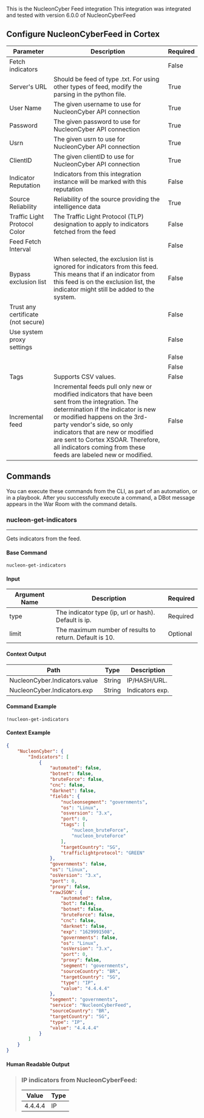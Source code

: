 This is the NucleonCyber Feed  integration
This integration was integrated and tested with version 6.0.0 of NucleonCyberFeed

## Configure NucleonCyberFeed in Cortex


| **Parameter** | **Description** | **Required** |
| --- | --- | --- |
| Fetch indicators |  | False |
| Server's URL | Should be feed of type .txt. For using other types of feed, modify the parsing in the python file. | True |
| User Name | The given username to use for NucleonCyber API connection | True |
| Password | The given password to use for NucleonCyber API connection | True |
| Usrn | The given usrn to use for NucleonCyber API connection | True |
| ClientID | The given clientID to use for NucleonCyber API connection | True |
| Indicator Reputation | Indicators from this integration instance will be marked with this reputation | False |
| Source Reliability | Reliability of the source providing the intelligence data | True |
| Traffic Light Protocol Color | The Traffic Light Protocol \(TLP\) designation to apply to indicators fetched from the feed | False |
| Feed Fetch Interval |  | False |
| Bypass exclusion list | When selected, the exclusion list is ignored for indicators from this feed. This means that if an indicator from this feed is on the exclusion list, the indicator might still be added to the system. | False |
| Trust any certificate (not secure) |  | False |
| Use system proxy settings |  | False |
|  |  | False |
|  |  | False |
| Tags | Supports CSV values. | False |
| Incremental feed | Incremental feeds pull only new or modified indicators that have been sent from the integration. The determination if the indicator is new or modified happens on the 3rd-party vendor's side, so only indicators that are new or modified are sent to Cortex XSOAR. Therefore, all indicators coming from these feeds are labeled new or modified. | False |

## Commands

You can execute these commands from the CLI, as part of an automation, or in a playbook.
After you successfully execute a command, a DBot message appears in the War Room with the command details.

### nucleon-get-indicators

***
Gets indicators from the feed.


#### Base Command

`nucleon-get-indicators`

#### Input

| **Argument Name** | **Description** | **Required** |
| --- | --- | --- |
| type | The indicator type (ip, url or hash). Default is ip. | Required | 
| limit | The maximum number of results to return. Default is 10. | Optional | 


#### Context Output

| **Path** | **Type** | **Description** |
| --- | --- | --- |
| NucleonCyber.Indicators.value | String | IP/HASH/URL. | 
| NucleonCyber.Indicators.exp | String | Indicators exp. | 


#### Command Example

```!nucleon-get-indicators```

#### Context Example

```json
{
    "NucleonCyber": {
        "Indicators": [
            {
                "automated": false,
                "botnet": false,
                "bruteForce": false,
                "cnc": false,
                "darknet": false,
                "fields": {
                    "nucleonsegment": "governments",
                    "os": "Linux",
                    "osversion": "3.x",
                    "port": 0,
                    "tags": [
                        "nucleon_bruteForce",
                        "nucleon_bruteForce"
                    ],
                    "targetCountry": "SG",
                    "trafficlightprotocol": "GREEN"
                },
                "governments": false,
                "os": "Linux",
                "osVersion": "3.x",
                "port": 0,
                "proxy": false,
                "rawJSON": {
                    "automated": false,
                    "bot": false,
                    "botnet": false,
                    "bruteForce": false,
                    "cnc": false,
                    "darknet": false,
                    "exp": "1629991508",
                    "governments": false,
                    "os": "Linux",
                    "osVersion": "3.x",
                    "port": 0,
                    "proxy": false,
                    "segment": "governments",
                    "sourceCountry": "BR",
                    "targetCountry": "SG",
                    "type": "IP",
                    "value": "4.4.4.4"
                },
                "segment": "governments",
                "service": "NucleonCyberFeed",
                "sourceCountry": "BR",
                "targetCountry": "SG",
                "type": "IP",
                "value": "4.4.4.4"
            }
        ]
    }
}
```

#### Human Readable Output

>### IP indicators from NucleonCyberFeed: 
>
>|Value|Type|
>|---|---|
>| 4.4.4.4 | IP |